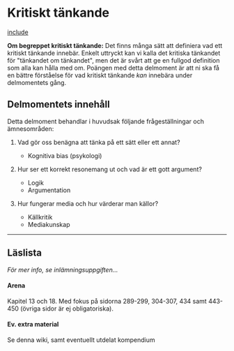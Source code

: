 # Kritiskt tänkande

[include](../../0_includes/preliminart_innehall.md)

**Om begreppet kritiskt tänkande:** Det finns många sätt att definiera vad ett kritiskt tänkande innebär. Enkelt uttryckt kan vi kalla det kritiska tänkandet för "tänkandet om tänkandet", men det är svårt att ge en fullgod definition som alla kan hålla med om. Poängen med detta delmoment är att ni ska få en bättre förståelse för vad kritiskt tänkande *kan* innebära under delmomentets gång. 

## Delmomentets innehåll

 Detta delmoment behandlar i huvudsak följande frågeställningar och ämnesområden:

1. Vad gör oss benägna att tänka på ett sätt eller ett annat?
	* Kognitiva bias (psykologi)

2. Hur ser ett korrekt resonemang ut och vad är ett gott argument?
	* Logik
	* Argumentation

3. Hur fungerar media och hur värderar man källor?
 	* Källkritik
 	* Mediakunskap

***

## Läslista
*För mer info, se inlämningsuppgiften...*

#### Arena

Kapitel 13 och 18. Med fokus på sidorna 289-299, 304-307, 434 samt 443-450 
(övriga sidor är ej obligatoriska).

#### Ev. extra material

Se denna wiki, samt eventuellt utdelat kompendium
